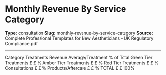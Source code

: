 # Monthly Revenue By Service Category

**Type:** consultation
**Slug:** monthly-revenue-by-service-category
**Source:** Complete Professional Templates for New Aestheticians - UK Regulatory Compliance.pdf

---

Category Treatments Revenue Average/Treatment % of Total
Green Tier Treatments £ £ %
Amber Tier Treatments £ £ %
Red Tier Treatments £ £ %
Consultations £ £ %
Products/Aftercare £ £ %
TOTAL £ £ 100%